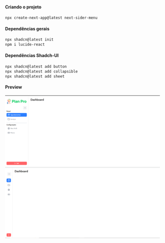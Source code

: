 #### Criando o projeto
    npx create-next-app@latest next-sider-menu
    
#### Dependências gerais
    npx shadcn@latest init
    npm i lucide-react

#### Dependências Shadch-UI
    npx shadcn@latest add button
    npx shadcn@latest add collapsible
    npx shadcn@latest add sheet

#### Preview
<img src="./preview/dashboard-full.png" alt="" />
<br />
<img src="./preview/dashboard-min.png" alt="" />